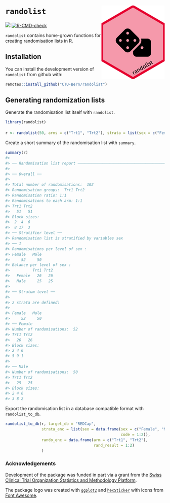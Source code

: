 
<!-- README.md is generated from README.Rmd. Please edit that file -->

# `randolist` <img src='man/figures/logo.png' align="right" width="200">

<!-- badges: start -->

[![](https://img.shields.io/badge/dev%20version-0.0.2-blue.svg)](https://github.com/CTU-Bern/randolist)
[![R-CMD-check](https://github.com/CTU-Bern/randolist/workflows/R-CMD-check/badge.svg)](https://github.com/CTU-Bern/randolist/actions)

<!-- badges: end -->

`randolist` contains home-grown functions for creating randomisation
lists in R.

## Installation

You can install the development version of `randolist` from github with:

<!-- install.packages("randolist") -->

``` r
remotes::install_github("CTU-Bern/randolist")
```

<!-- Or from CTU Bern's package universe -->
<!-- ``` r -->
<!-- install.packages("randolist", repos = c('https://ctu-bern.r-universe.dev', 'https://cloud.r-project.org')) -->
<!-- ``` -->

## Generating randomization lists

Generate the randomisation list itself with `randolist`.

``` r
library(randolist)

r <- randolist(50, arms = c("Trt1", "Trt2"), strata = list(sex = c("Female", "Male")))
```

Create a short summary of the randomisation list with `summary`.

``` r
summary(r)
#> 
#> ── Randomisation list report ───────────────────────────────────────────────────
#> 
#> ── Overall ──
#> 
#> Total number of randomisations:  102 
#> Randomisation groups:  Trt1 Trt2 
#> Randomisation ratio: 1:1 
#> Randomisations to each arm: 1:1
#> Trt1 Trt2 
#>   51   51 
#> Block sizes:
#>  2  4  6 
#>  8 17  3
#> ── Stratifier level ──
#> Randomisation list is stratified by variables sex
#> ── 1
#> Randomisations per level of sex :
#> Female   Male 
#>     52     50 
#> Balance per level of sex :        
#>          Trt1 Trt2
#>   Female   26   26
#>   Male     25   25
#> 
#> ── Stratum level ──
#> 
#> 2 strata are defined:
#> 
#> Female   Male 
#>     52     50
#> ── Female
#> Number of randomisations:  52
#> Trt1 Trt2 
#>   26   26 
#> Block sizes: 
#> 2 4 6 
#> 5 9 1
#> 
#> ── Male
#> Number of randomisations:  50
#> Trt1 Trt2 
#>   25   25 
#> Block sizes: 
#> 2 4 6 
#> 3 8 2
```

Export the randomisation list in a database compatible format with
`randolist_to_db`.

``` r
randolist_to_db(r, target_db = "REDCap",
                strata_enc = list(sex = data.frame(sex = c("Female", "Male"),
                                                   code = 1:2)),
                rando_enc = data.frame(arm = c("Trt1", "Trt2"),
                                       rand_result = 1:2)
                )
```

### Acknowledgements

Development of the package was funded in part via a grant from the
[Swiss Clinical Trial Organization Statistics and Methodology
Platform](https://www.sctoplatforms.ch/en/scto-platforms/statistics-methodology-5.html).

The package logo was created with
[`ggplot2`](https://ggplot2.tidyverse.org/) and
[`hexSticker`](https://github.com/GuangchuangYu/hexSticker) with icons
from [Font Awesome](https://fontawesome.com/).
